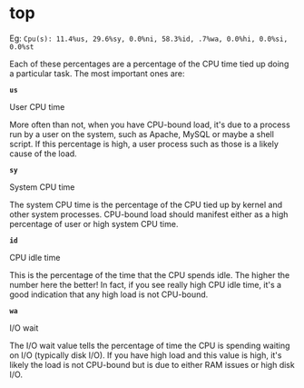 top
===

Eg: `Cpu(s): 11.4%us, 29.6%sy, 0.0%ni, 58.3%id, .7%wa, 0.0%hi, 0.0%si, 0.0%st`

Each of these percentages are a percentage of the CPU time tied up doing a particular task. The most important ones are:

**`us`**

User CPU time

More often than not, when you have CPU-bound load, it's due to a process run by a user on the system, such as Apache, MySQL or maybe a shell script. If this percentage is high, a user process such as those is a likely cause of the load.

**`sy`**

System CPU time

The system CPU time is the percentage of the CPU tied up by kernel and other system processes. CPU-bound load should manifest either as a high percentage of user or high system CPU time.

**`id`**

CPU idle time

This is the percentage of the time that the CPU spends idle. The higher the number here the better! In fact, if you see really high CPU idle time, it's a good indication that any high load is not CPU-bound.

**`wa`**

I/O wait

The I/O wait value tells the percentage of time the CPU is spending waiting on I/O (typically disk I/O). If you have high load and this value is high, it's likely the load is not CPU-bound but is due to either RAM issues or high disk I/O.
